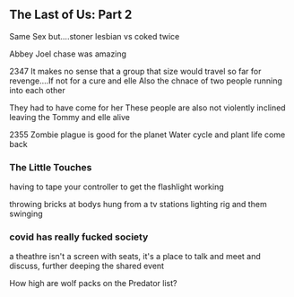 ## The Last of Us: Part 2

Same Sex but....stoner lesbian vs coked twice

Abbey Joel chase was amazing

2347
It makes no sense that a group that size would travel so far for revenge....If not for a cure and elle
Also the chnace of two people running into each other

They had to have come for her
These people are also not violently inclined leaving the Tommy and elle alive

2355
Zombie plague is good for the planet
Water cycle and plant life come back


### The Little Touches
having to tape your controller to get the flashlight working

throwing bricks at bodys hung from a tv stations lighting rig and them swinging


### covid has really fucked society
a theathre isn't a screen with seats, it's a place to talk and meet and discuss, further deeping the shared event

How high are wolf packs on the Predator list?